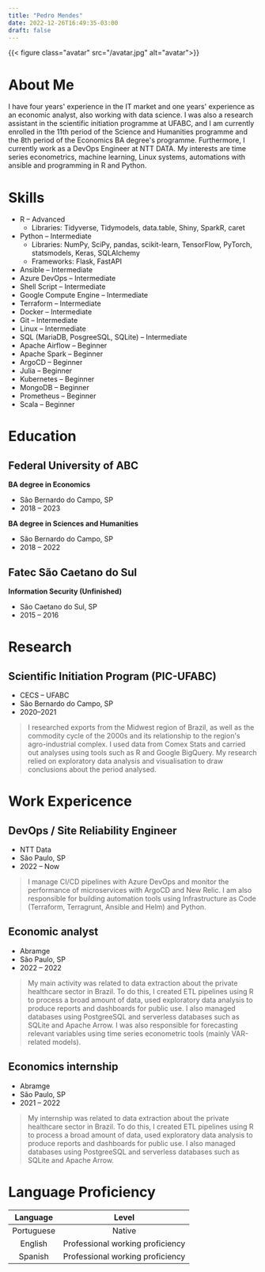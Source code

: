 ```yaml
---
title: "Pedro Mendes"
date: 2022-12-26T16:49:35-03:00
draft: false
---
```


{{< figure class="avatar" src="/avatar.jpg" alt="avatar">}}

<link rel="stylesheet" href="https://cdn.jsdelivr.net/gh/devicons/devicon@v2.15.1/devicon.min.css">

<!-- # Pedro Mendes -->
<!---->
<!-- - <i class="fas fa-envelope"></i> pedrohrmendes@proton.me -->
<!-- - <i class="fab fa-github"></i> https://github.com/phrmendes/ -->
<!-- - <i class="fab fa-linkedin"></i> [Pedro Mendes](https://www.linkedin.com/in/pedro-mendes-b9983b13a/) -->

# <i class="fas fa-user"></i> About Me 

I have four years' experience in the IT market and one years' experience as an economic analyst, also working with data science. I was also a research assistant in the scientific initiation programme at UFABC, and I am currently enrolled in the 11th period of the Science and Humanities programme and the 8th period of the Economics BA degree's programme. Furthermore, I currently work as a DevOps Engineer at NTT DATA. My interests are time series econometrics, machine learning, Linux systems, automations with ansible and programming in R and Python.

# <i class="fas fa-hammer"></i> Skills

- <i class="fab fa-r-project"></i> R – Advanced  
  - Libraries: Tidyverse, Tidymodels, data.table, Shiny, SparkR, caret
- <i class="fab fa-python"></i> Python – Intermediate
  - Libraries: NumPy, SciPy, pandas, scikit-learn, TensorFlow, PyTorch, statsmodels, Keras, SQLAlchemy
  - Frameworks: Flask, FastAPI
- <i class="devicon-ansible-plain"></i> Ansible – Intermediate
- <i class="devicon-azure-plain"></i> Azure DevOps – Intermediate
- <i class="devicon-bash-plain"></i> Shell Script – Intermediate
- <i class="devicon-googlecloud-plain"></i> Google Compute Engine – Intermediate
- <i class="devicon-terraform-plain"></i> Terraform – Intermediate 
- <i class="fab fa-docker"></i> Docker – Intermediate
- <i class="fab fa-git"></i> Git – Intermediate
- <i class="fab fa-linux"></i> Linux – Intermediate
- <i class="fas fa-database"></i> SQL (MariaDB, PosgreeSQL, SQLite) – Intermediate
- <i class="devicon-apache-plain"></i> Apache Airflow – Beginner
- <i class="devicon-apache-plain"></i> Apache Spark – Beginner
- <i class="devicon-argocd-plain"></i> ArgoCD – Beginner
- <i class="devicon-julia-plain"></i> Julia – Beginner
- <i class="devicon-kubernetes-plain"></i> Kubernetes – Beginner
- <i class="devicon-mongodb-plain"></i> MongoDB – Beginner
- <i class="devicon-prometheus-original"></i> Prometheus – Beginner
- <i class="devicon-scala-plain"></i> Scala – Beginner

# <i class="fas fa-graduation-cap"></i> Education 

## Federal University of ABC

**BA degree in Economics**

- São Bernardo do Campo, SP
- 2018 – 2023

**BA degree in Sciences and Humanities**

- São Bernardo do Campo, SP
- 2018 – 2022

## Fatec São Caetano do Sul

**Information Security (Unfinished)**

- São Caetano do Sul, SP
- 2015 – 2016

# <i class="fas fa-book"></i> Research 

## Scientific Initiation Program (PIC-UFABC)

- CECS – UFABC
- São Bernardo do Campo, SP
- 2020–2021

> I researched exports from the Midwest region of Brazil, as well as the commodity cycle of the 2000s and its relationship to the region's agro-industrial complex. I used data from Comex Stats and carried out analyses using tools such as R and Google BigQuery. My research relied on exploratory data analysis and visualisation to draw conclusions about the period analysed.

# <i class="fas fa-briefcase"></i> Work Expericence

## DevOps / Site Reliability Engineer

- NTT Data
- São Paulo, SP
- 2022 – Now

> I manage CI/CD pipelines with Azure DevOps and monitor the performance of microservices with ArgoCD and New Relic. I am also responsible for building automation tools using Infrastructure as Code (Terraform, Terragrunt, Ansible and Helm) and Python.

## Economic analyst

- Abramge
- São Paulo, SP
- 2022 – 2022

> My main activity was related to data extraction about the private healthcare sector in Brazil. To do this, I created ETL pipelines using R to process a broad amount of data, used exploratory data analysis to produce reports and dashboards for public use. I also managed databases using PostgreeSQL and serverless databases such as SQLite and Apache Arrow. I was also responsible for forecasting relevant variables using time series econometric tools (mainly VAR-related models).

## Economics internship

- Abramge
- São Paulo, SP
- 2021 – 2022

> My internship was related to data extraction about the private healthcare sector in Brazil. To do this, I created ETL pipelines using R to process a broad amount of data, used exploratory data analysis to produce reports and dashboards for public use. I also managed databases using PostgreeSQL and serverless databases such as SQLite and Apache Arrow.

# <i class="fas fa-language"></i> Language Proficiency

| Language   | Level                            |
| :--------: | :------------------------------: |
| Portuguese | Native                           |
| English    | Professional working proficiency |
| Spanish    | Professional working proficiency |
